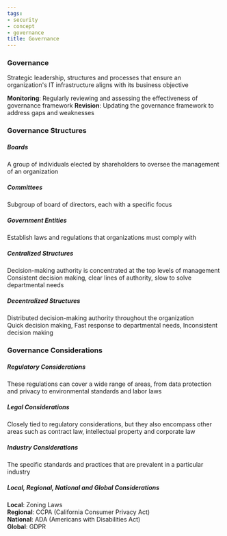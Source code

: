 ```yaml
---
tags:
- security
- concept
- governance
title: Governance
---
```


### Governance
Strategic leadership, structures and processes that ensure an organization's IT infrastructure aligns with its business objective

**Monitoring**: Regularly reviewing and assessing the effectiveness of governance framework
**Revision**: Updating the governance framework to address gaps and weaknesses

### Governance Structures

##### Boards
A group of individuals elected by shareholders to oversee the management of an organization

##### Committees
Subgroup of board of directors, each with a specific focus

##### Government Entities
Establish laws and regulations that organizations must comply with

##### Centralized Structures
Decision-making authority is concentrated at the top levels of management  
Consistent decision making, clear lines of authority, slow to solve departmental needs

##### Decentralized Structures
Distributed decision-making authority throughout the organization  
Quick decision making, Fast response to departmental needs, Inconsistent decision making

### Governance Considerations

##### Regulatory Considerations
These regulations can cover a wide range of areas, from data protection and privacy to environmental standards and labor laws

##### Legal Considerations
Closely tied to regulatory considerations, but they also encompass other areas such as contract law, intellectual property and corporate law

##### Industry Considerations
The specific standards and practices that are prevalent in a particular industry

##### Local, Regional, National and Global Considerations
**Local**: Zoning Laws  
**Regional**: CCPA (California Consumer Privacy Act)  
**National**: ADA (Americans with Disabilities Act)  
**Global**: GDPR